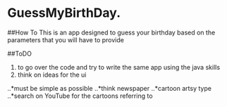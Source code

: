 # GuessMyBirthDay.
##How To
  This is an app designed to guess your birthday based on the parameters that you will have to provide
  
##ToDO
1. to go over the code and try to write the same app using the java skills
2. think on ideas for the ui 

  ..*must be simple as possible
  ..*think newspaper
  ..*cartoon artsy type
  ..*search on YouTube for the cartoons referring to

